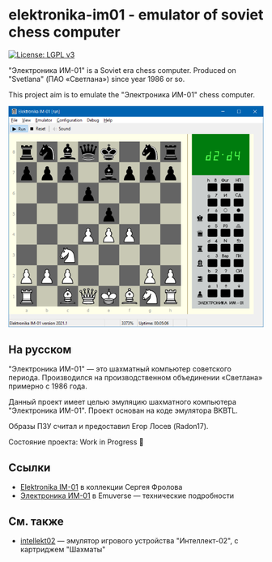 # elektronika-im01 - emulator of soviet chess computer

[![License: LGPL v3](https://img.shields.io/badge/License-LGPL%20v3-blue.svg)](https://www.gnu.org/licenses/lgpl-3.0)

"Электроника ИМ-01" is a Soviet era chess computer.
Produced on "Svetlana" (ПАО «Светлана») since year 1986 or so.

This project aim is to emulate the "Электроника ИМ-01" chess computer.

![](docs/emulator-main.png)

## На русском

"Электроника ИМ-01" — это шахматный компьютер советского периода.
Производился на производственном объединении «Светлана» примерно с 1986 года.

Данный проект имеет целью эмуляцию шахматного компьютера "Электроника ИМ-01".
Проект основан на коде эмулятора BKBTL.

Образы ПЗУ считал и предоставил Егор Лосев (Radon17).

Состояние проекта: Work in Progress 🚧

## Ссылки
* [Elektronika IM-01](http://www.leninburg.com/museum/show_calc.php?n=299&lang=1&test=0) в коллекции Сергея Фролова
* [Электроника ИМ-01](http://www.emuverse.ru/wiki/%D0%AD%D0%BB%D0%B5%D0%BA%D1%82%D1%80%D0%BE%D0%BD%D0%B8%D0%BA%D0%B0_%D0%98%D0%9C-01) в Emuverse — технические подробности

## См. также
* [intellekt02](https://github.com/nzeemin/intellekt02/) — эмулятор игрового устройства "Интеллект-02", с картриджем "Шахматы"
